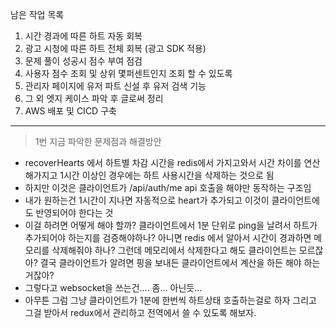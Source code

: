 남은 작업 목록

1. 시간 경과에 따른 하트 자동 회복
2. 광고 시청에 따른 하트 전체 회복 (광고 SDK 적용)
3. 문제 풀이 성공시 점수 부여 점검
4. 사용자 점수 조회 및 상위 몇퍼센트인지 조회 할 수 있도록
5. 관리자 페이지에 유저 파트 신설 후 유저 검색 기능
6. 그 외 엣지 케이스 파악 후 글로써 정리
7. AWS 배포 및 CICD 구축
---


> 1번 지금 파악한 문제점과 해결방안
- recoverHearts 에서 하트별 차감 시간을 redis에서 가지고와서 시간 차이를 연산해가지고 1시간 이상인 경우에는 하트 사용시간을 삭제하는 것으로 됨
- 하지만 이것은 클라이언트가 /api/auth/me api 호출을 해야만 동작하는 구조임
- 내가 원하는건 1시간이 지나면 자동적으로 heart가 추가되고 이것이 클라이언트에도 반영되어야 한다는 것
- 이걸 하려면 어떻게 해야 할까? 클라이언트에서 1분 단위로 ping을 날려서 하트가 추가되어야 하는지를 검증해야하나? 아니면 redis 에서 알아서 시간이 경과하면 메모리를 삭제해줘야 하나? 그런데 메모리에서 삭제한다고 해도 클라이언트는 모르잖아? 결국 클라이언트가 알려면 핑을 보내든 클라이언트에서 계산을 하든 해야 하는거잖아?
- 그렇다고 websocket을 쓰는건.... 좀... 아닌듯...
- 아무튼 그럼 그냥 클라이언트가 1분에 한번씩 하트상태 호출하는걸로 하자 그리고 그걸 받아서 redux에서 관리하고 전역에서 쓸 수 있도록 해보자. 
